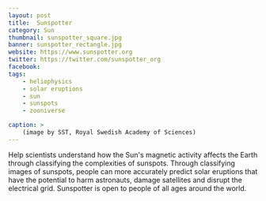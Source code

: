 ```yaml
---
layout: post
title:  Sunspotter
category: Sun
thumbnail: sunspotter_square.jpg
banner: sunspotter_rectangle.jpg
website: https://www.sunspotter.org
twitter: https://twitter.com/sunspotter_org
facebook: 
tags: 
    - heliophysics
    - solar eruptions
    - sun
    - sunspots
    - zooniverse

caption: >
    (image by SST, Royal Swedish Academy of Sciences)
---
```

Help scientists understand how the Sun's magnetic activity affects the Earth through classifying the complexities of sunspots. Through classifying images of sunspots, people can more accurately predict solar eruptions that have the potential to harm astronauts, damage satellites and disrupt the electrical grid. Sunspotter is open to people of all ages around the world.